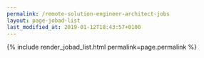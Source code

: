 ```yaml
---
permalink: /remote-solution-engineer-architect-jobs
layout: page-jobad-list
last_modified_at: 2019-01-12T18:43:57+0100
---
```

{% include render_jobad_list.html permalink=page.permalink %}
